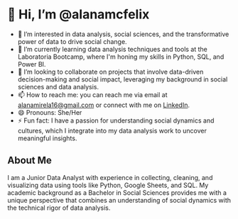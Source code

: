 # 👋 Hi, I’m @alanamcfelix

- 👀 I’m interested in data analysis, social sciences, and the transformative power of data to drive social change.
- 🌱 I’m currently learning data analysis techniques and tools at the Laboratoria Bootcamp, where I'm honing my skills in Python, SQL, and Power BI.
- 💞️ I’m looking to collaborate on projects that involve data-driven decision-making and social impact, leveraging my background in social sciences and data analysis.
- 📫 How to reach me: you can reach me via email at alanamirela16@gmail.com or connect with me on [LinkedIn](https://www.linkedin.com/in/alana-felix/).
- 😄 Pronouns: She/Her
- ⚡ Fun fact: I have a passion for understanding social dynamics and cultures, which I integrate into my data analysis work to uncover meaningful insights.

## About Me

I am a Junior Data Analyst with experience in collecting, cleaning, and visualizing data using tools like Python, Google Sheets, and SQL. My academic background as a Bachelor in Social Sciences provides me with a unique perspective that combines an understanding of social dynamics with the technical rigor of data analysis. 
